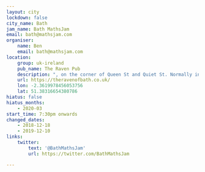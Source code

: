 ```yaml
---
layout: city
lockdown: false
city_name: Bath
jam_name: Bath MathsJam
email: bath@mathsjam.com
organiser:
    name: Ben
    email: bath@mathsjam.com
location:
    group: uk-ireland
    pub_name: The Raven Pub
    description: ", on the corner of Queen St and Quiet St. Normally in the 'library' room at the top of the pub if available."
    url: https://theravenofbath.co.uk/
    lon: -2.3619978456053756
    lat: 51.38316654380786
hiatus: false
hiatus_months:
    - 2020-03
start_time: 7:30pm onwards
changed_dates:
    - 2018-12-18
    - 2019-12-10
links:
    twitter:
        text: '@BathMathsJam'
        url: https://twitter.com/BathMathsJam

---
```


